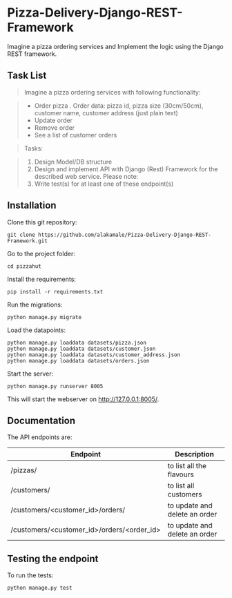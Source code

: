 # Pizza-Delivery-Django-REST-Framework
Imagine a pizza ordering services and Implement the logic using the Django REST framework.

## Task List
>Imagine a pizza ordering services with following functionality:

>- Order pizza . Order data: pizza id, pizza size (30cm/50cm), customer name, customer address (just plain text)
>- Update order
>- Remove order
>- See a list of customer orders

>Tasks:

>1. Design Model/DB structure
>2. Design and implement API with Django (Rest) Framework for the described web service. Please note:
>3. Write test(s) for at least one of these endpoint(s)

## Installation
Clone this git repository:
```
git clone https://github.com/alakamale/Pizza-Delivery-Django-REST-Framework.git
```
Go to the project folder:
```
cd pizzahut
```
Install the requirements:
```
pip install -r requirements.txt
```
Run the migrations:
```
python manage.py migrate
```
Load the datapoints:
```
python manage.py loaddata datasets/pizza.json
python manage.py loaddata datasets/customer.json
python manage.py loaddata datasets/customer_address.json
python manage.py loaddata datasets/orders.json
```
Start the server:
```
python manage.py runserver 8005
```
This will start the webserver on http://127.0.0.1:8005/.
## Documentation
The API endpoints are:

| Endpoint   | Description |
|------------|-----------|
| /pizzas/ | to list all the flavours|
| /customers/ | to list all customers |
| /customers/<customer_id>/orders/ | to update and delete an order |
| /customers/<customer_id>/orders/<order_id> | to update and delete an order |


## Testing the endpoint
To run the tests:
```
python manage.py test
```
